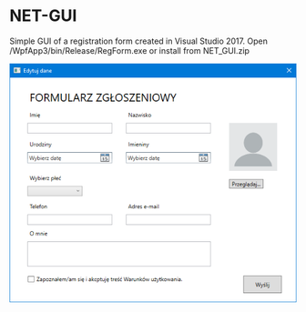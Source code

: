 # NET-GUI

Simple GUI of a registration form created in Visual Studio 2017. Open /WpfApp3/bin/Release/RegForm.exe or install from NET_GUI.zip

![](screenshots/ss1.png)
